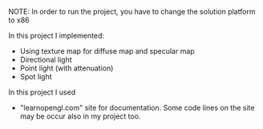 NOTE: In order to run the project, you have to change the solution platform to x86

In this project I implemented:
- Using texture map for diffuse map and specular map
- Directional light
- Point light (with attenuation)
- Spot light

In this project I used
- "learnopengl.com" site for documentation. Some code lines on the site may be occur also in my project too.